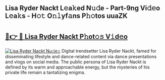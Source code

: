 ## Lisa Ryder Nackt L𝚎a𝚔ed N𝚞𝚍e - Part-9ng Vi𝚍𝚎o L𝚎a𝚔s - H𝚘𝚝 O𝚗𝚕yf𝚊ns P𝚑𝚘tos uuaZK

# <h2><a href="http://kf5ny1h.oniu.top/?m=Lisa+Ryder+Nackt">🔗👉 🔴 Lisa Ryder Nackt P𝚑ot𝚘𝚜 V𝚒d𝚎o</a></h2>

[![Lisa Ryder Nackt Nu𝚍e𝚜](https://i.imgur.com/0qMVB7G.gif)](http://kf5ny1h.oniu.top/?m=Lisa+Ryder+Nackt)
Digital trendsetter Lisa Ryder Nackt, famed for disseminating lifestyle and dance-related content via dance presentations and vlogs on social media. The public persona of Lisa Ryder Nackt is defined by its warm and approachable energy, but the mysteries of his private life remain a tantalizing enigma.  
